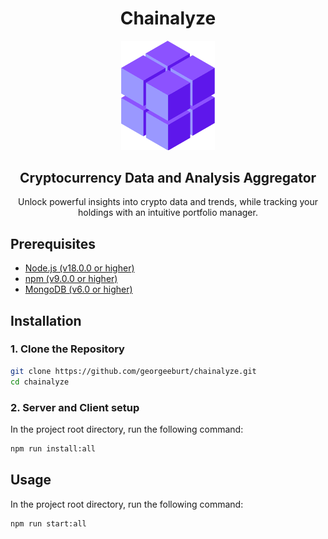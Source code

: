 <div align="center">
  <h1> Chainalyze </h1>
  <img src="./assets/images/chainalyze-icon.png" width="150" alt="chainalyze logo">
  <h2>Cryptocurrency Data and Analysis Aggregator</h2>
  Unlock powerful insights into crypto data and trends, while tracking your holdings with an intuitive portfolio manager.
</div>

## Prerequisites

- [Node.js (v18.0.0 or higher)](https://nodejs.org/en/download/)
- [npm (v9.0.0 or higher)](https://nodejs.org/en/download/)
- [MongoDB (v6.0 or higher)](https://www.mongodb.com/try/download/community)

## Installation
### 1. Clone the Repository
```bash
git clone https://github.com/georgeeburt/chainalyze.git
cd chainalyze
```

### 2. Server and Client setup

In the project root directory, run the following command:
```bash
npm run install:all
```

## Usage
In the project root directory, run the following command:
```bash
npm run start:all
```